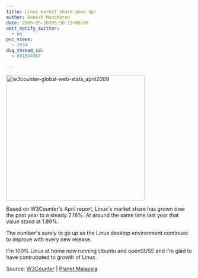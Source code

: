 ```yaml
---
title: Linux market share gone up!
author: Danesh Manoharan
date: 2009-05-26T05:56:13+00:00
aktt_notify_twitter:
  - no
pvc_views:
  - 3934
dsq_thread_id:
  - 891834467

---
```

[<img loading="lazy" class="alignnone size-full wp-image-1481" title="w3counter-global-web-stats_april2009" src="/wp-content/uploads/2009/05/w3counter-global-web-stats_april2009.png" alt="w3counter-global-web-stats_april2009" width="373" height="337" />][1]

Based on W3Counter's April report, Linux's market share has grown over the past year to a steady 2.16%. At around the same time last year that value stood at 1.89%.

The number's surely to go up as the Linux desktop environment continues to improve with every new release.

I'm 100% Linux at home now running Ubuntu and openSUSE and I'm glad to have contrubuted to growth of Linux.

Source: [W3Counter][2] | [Planet Malaysia][3]

 [1]: /wp-content/uploads/2009/05/w3counter-global-web-stats_april2009.png
 [2]: http://www.w3counter.com
 [3]: http://www.planetmy.com/blog/linux-market-share-passes-2/